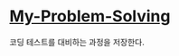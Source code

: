 # [My-Problem-Solving](https://docs.google.com/spreadsheets/d/1xBKG4Do-VVwdIBDpza0Vfmo4btMnJkrZ8GriKAqBEhE/edit?usp=sharing)
코딩 테스트를 대비하는 과정을 저장한다.